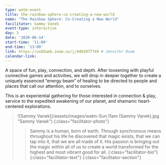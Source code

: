 ```yaml
---
type: watm-event
title: the-rainbow-sphere-co-creating-a-new-world
name: "The Rainbow Sphere: Co-Creating a New World"
facilitator: Sammy Vanek
event-type: interactive
day: 3
date: '2020-06-14'
start-time: '11:00'
end-time: '13:00'
link: https://us02web.zoom.us/j/4463977749 # Jennifer Room
calendar-link:
---
```


A space of fun, play, connection, and depth. After loosening with playful connective games and activities, we will drop in deeper together to create a uniquely essenced “energy beam” of healing to be directed to people and places that call our attention, and to ourselves.

This is an experiential gathering for those interested in connection & play, service to the expedited awakening of our planet, and shamanic heart-centered explorations.

> ![Sammy Vanek](/assets/images/watm-Sun.11am (Sammy Vanek).jpg "Sammy Vanek")
> {:class="facilitator-photo"}
>
> > Sammy is a human, born of earth. Through synchronous means throughout his life he discovered that magic exists, that we can tap into it, that we are all made of it. His passion is bringing out the magic within all of us to create a world transformed for the highest and most vibrant good for all.
> > {:class="facilitator-bio"}
> {:class="facilitator-text"}
{:class="facilitator-section"}
